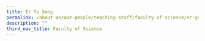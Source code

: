 ```yaml
---
title: Er Yu Seng
permalink: /about-us/our-people/teaching-staff/faculty-of-science/er-yu-seng/
description: ""
third_nav_title: Faculty of Science
---
```


